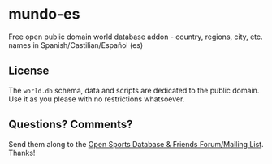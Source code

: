 # mundo-es

Free open public domain world database addon - country, regions, city, etc. names in Spanish/Castilian/Español (es)



## License

The `world.db` schema, data and scripts are dedicated to the public domain.
Use it as you please with no restrictions whatsoever.

## Questions? Comments?

Send them along to the [Open Sports Database & Friends Forum/Mailing List](http://groups.google.com/group/opensport).
Thanks!
